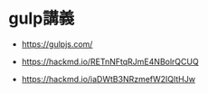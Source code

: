# gulp講義

- https://gulpjs.com/

- https://hackmd.io/RETnNFtqRJmE4NBolrQCUQ
- https://hackmd.io/iaDWtB3NRzmefW2IQltHJw
